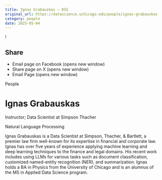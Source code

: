 ```yaml
---
title: Ignas Grabauskas – DSI
original_url: https://datascience.uchicago.edu/people/ignas-grabauskas
category: people
date: 2025-05-04
---
```


<!-- Table-like structure detected -->

!

## Share

* Email page on Facebook (opens new window)
* Share page on X (opens new window)
* Email Page (opens new window)

<!-- Table-like structure detected -->

People

# Ignas Grabauskas

Instructor; Data Scientist at Simpson Thacher

Natural Language Processing

Ignas Grabauskas is a Data Scientist at Simpson, Thacher, & Bartlett, a premier law firm well-known for its expertise in financial and corporate law. Ignas has over five years of experience applying machine learning and deep learning techniques to the finance and legal domains. His recent work includes using LLMs for various tasks such as document classification, customized named-entity recognition (NER), and summarization. Ignas holds a BA in Physics from the University of Chicago and is an alumnus of the MS in Applied Data Science program.